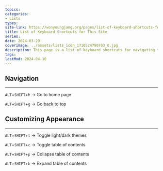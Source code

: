 ```yaml
---
topics: 
categories:
- Lists
types: 
site-link: https://wonyoungjang.org/pages/list-of-keyboard-shortcuts-for-wonyoungjangorg/
title: List of Keyboard Shortcuts for This Site
series: 
date: 2024-03-29
coverimage: ../assets/lists_icon_1710524790703_0.jpg
description: This page is a list of keyboard shortcuts for navigating this site.
tags:
lastMod: 2024-04-10
---
```

## Navigation
---

`ALT`+`SHIFT`+`h` → Go to home page

`ALT`+`SHIFT`+`g` → Go back to top

## Customizing Appearance
---

`ALT`+`SHIFT`+`t` → Toggle light/dark themes

`ALT`+`SHIFT`+`c` → Toggle table of contents

`ALT`+`SHIFT`+`p` → Collapse table of contents

`ALT`+`SHIFT`+`b` → Expand table of contents
